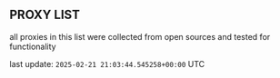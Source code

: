 ## PROXY LIST

all proxies in this list were collected from open sources and tested for functionality

last update: `2025-02-21 21:03:44.545258+00:00` UTC